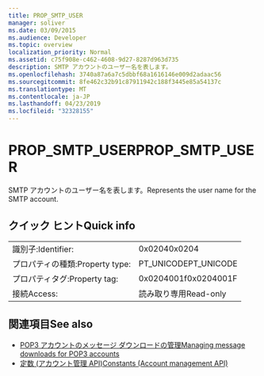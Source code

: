```yaml
---
title: PROP_SMTP_USER
manager: soliver
ms.date: 03/09/2015
ms.audience: Developer
ms.topic: overview
localization_priority: Normal
ms.assetid: c75f908e-c462-4608-9d27-8287d963d735
description: SMTP アカウントのユーザー名を表します。
ms.openlocfilehash: 3740a87a6a7c5dbbf68a1616146e009d2adaac56
ms.sourcegitcommit: 8fe462c32b91c87911942c188f3445e85a54137c
ms.translationtype: MT
ms.contentlocale: ja-JP
ms.lasthandoff: 04/23/2019
ms.locfileid: "32328155"
---
```

# <a name="propsmtpuser"></a><span data-ttu-id="0fb22-103">PROP_SMTP_USER</span><span class="sxs-lookup"><span data-stu-id="0fb22-103">PROP_SMTP_USER</span></span>

<span data-ttu-id="0fb22-104">SMTP アカウントのユーザー名を表します。</span><span class="sxs-lookup"><span data-stu-id="0fb22-104">Represents the user name for the SMTP account.</span></span>
  
## <a name="quick-info"></a><span data-ttu-id="0fb22-105">クイック ヒント</span><span class="sxs-lookup"><span data-stu-id="0fb22-105">Quick info</span></span>

|||
|:-----|:-----|
|<span data-ttu-id="0fb22-106">識別子:</span><span class="sxs-lookup"><span data-stu-id="0fb22-106">Identifier:</span></span>  <br/> |<span data-ttu-id="0fb22-107">0x0204</span><span class="sxs-lookup"><span data-stu-id="0fb22-107">0x0204</span></span>  <br/> |
|<span data-ttu-id="0fb22-108">プロパティの種類:</span><span class="sxs-lookup"><span data-stu-id="0fb22-108">Property type:</span></span>  <br/> |<span data-ttu-id="0fb22-109">PT_UNICODE</span><span class="sxs-lookup"><span data-stu-id="0fb22-109">PT_UNICODE</span></span>  <br/> |
|<span data-ttu-id="0fb22-110">プロパティタグ:</span><span class="sxs-lookup"><span data-stu-id="0fb22-110">Property tag:</span></span>  <br/> |<span data-ttu-id="0fb22-111">0x0204001f</span><span class="sxs-lookup"><span data-stu-id="0fb22-111">0x0204001F</span></span>  <br/> |
|<span data-ttu-id="0fb22-112">接続</span><span class="sxs-lookup"><span data-stu-id="0fb22-112">Access:</span></span>  <br/> |<span data-ttu-id="0fb22-113">読み取り専用</span><span class="sxs-lookup"><span data-stu-id="0fb22-113">Read-only</span></span>  <br/> |
   
## <a name="see-also"></a><span data-ttu-id="0fb22-114">関連項目</span><span class="sxs-lookup"><span data-stu-id="0fb22-114">See also</span></span>

- [<span data-ttu-id="0fb22-115">POP3 アカウントのメッセージ ダウンロードの管理</span><span class="sxs-lookup"><span data-stu-id="0fb22-115">Managing message downloads for POP3 accounts</span></span>](managing-message-downloads-for-pop3-accounts.md)
- [<span data-ttu-id="0fb22-116">定数 (アカウント管理 API)</span><span class="sxs-lookup"><span data-stu-id="0fb22-116">Constants (Account management API)</span></span>](constants-account-management-api.md)

